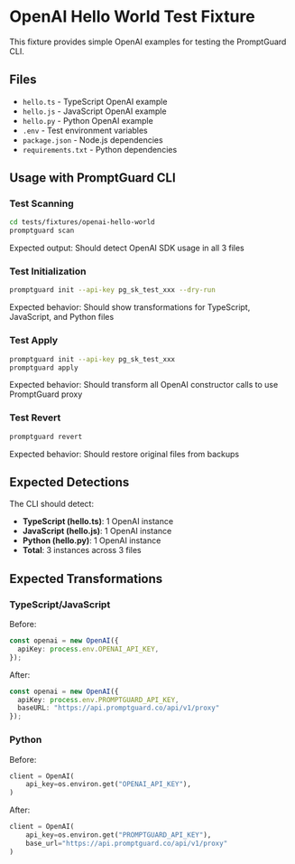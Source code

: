 # OpenAI Hello World Test Fixture

This fixture provides simple OpenAI examples for testing the PromptGuard CLI.

## Files

- `hello.ts` - TypeScript OpenAI example
- `hello.js` - JavaScript OpenAI example
- `hello.py` - Python OpenAI example
- `.env` - Test environment variables
- `package.json` - Node.js dependencies
- `requirements.txt` - Python dependencies

## Usage with PromptGuard CLI

### Test Scanning

```bash
cd tests/fixtures/openai-hello-world
promptguard scan
```

Expected output: Should detect OpenAI SDK usage in all 3 files

### Test Initialization

```bash
promptguard init --api-key pg_sk_test_xxx --dry-run
```

Expected behavior: Should show transformations for TypeScript, JavaScript, and Python files

### Test Apply

```bash
promptguard init --api-key pg_sk_test_xxx
promptguard apply
```

Expected behavior: Should transform all OpenAI constructor calls to use PromptGuard proxy

### Test Revert

```bash
promptguard revert
```

Expected behavior: Should restore original files from backups

## Expected Detections

The CLI should detect:

- **TypeScript (hello.ts)**: 1 OpenAI instance
- **JavaScript (hello.js)**: 1 OpenAI instance
- **Python (hello.py)**: 1 OpenAI instance
- **Total**: 3 instances across 3 files

## Expected Transformations

### TypeScript/JavaScript
Before:
```typescript
const openai = new OpenAI({
  apiKey: process.env.OPENAI_API_KEY,
});
```

After:
```typescript
const openai = new OpenAI({
  apiKey: process.env.PROMPTGUARD_API_KEY,
  baseURL: "https://api.promptguard.co/api/v1/proxy"
});
```

### Python
Before:
```python
client = OpenAI(
    api_key=os.environ.get("OPENAI_API_KEY"),
)
```

After:
```python
client = OpenAI(
    api_key=os.environ.get("PROMPTGUARD_API_KEY"),
    base_url="https://api.promptguard.co/api/v1/proxy"
)
```
